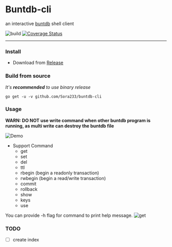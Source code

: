 # Buntdb-cli

an interactive [buntdb](https://github.com/tidwall/buntdb) shell client

![build](https://github.com/Sora233/buntdb-cli/workflows/.github/workflows/ci.yml/badge.svg)
[![Coverage Status](https://coveralls.io/repos/github/Sora233/buntdb-cli/badge.svg)](https://coveralls.io/github/Sora233/buntdb-cli)


----

### Install

* Download from [Release](https://github.com/Sora233/buntdb-cli/releases)

### Build from source

*It's **recommended** to use binary release*

```shell
go get -u -v github.com/Sora233/buntdb-cli
```

### Usage

**WARN: DO NOT use write command when other buntdb program is running, as multi write can destroy the buntdb file**

![Demo](https://user-images.githubusercontent.com/11474360/104103798-07fae580-52df-11eb-8030-e5d5ff3d80fe.jpg)

* Support Command
    * get
    * set
    * del
    * ttl
    * rbegin (begin a readonly transaction)
    * rwbegin (begin a read/write transaction)
    * commit
    * rollback
    * show
    * keys
    * use

You can provide -h flag for command to print help message.
![get](https://user-images.githubusercontent.com/11474360/104104364-81e09e00-52e2-11eb-8863-391420bf6064.jpg)

### TODO

- [ ] create index